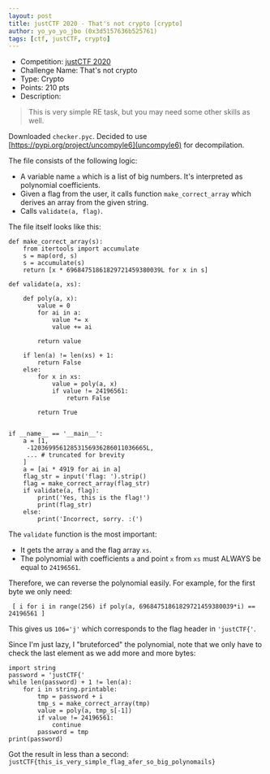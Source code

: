 ```yaml
---
layout: post
title: justCTF 2020 - That's not crypto [crypto]
author: yo_yo_yo_jbo (0x3d5157636b525761)
tags: [ctf, justCTF, crypto]
---
```


 * Competition: [justCTF 2020](http://2020.justctf.team)
 * Challenge Name: That's not crypto
 * Type: Crypto
 * Points: 210 pts
 * Description: 
 > This is very simple RE task, but you may need some other skills as well.

Downloaded `checker.pyc`. Decided to use [https://pypi.org/project/uncompyle6](uncompyle6) for decompilation.

The file consists of the following logic:
* A variable name `a` which is a list of big numbers. It's interpreted as polynomial coefficients.
* Given a flag from the user, it calls function `make_correct_array` which derives an array from the given string.
* Calls `validate(a, flag)`.

<!--more-->

The file itself looks like this:
```python=
def make_correct_array(s):
    from itertools import accumulate
    s = map(ord, s)
    s = accumulate(s)
    return [x * 69684751861829721459380039L for x in s]

def validate(a, xs):

    def poly(a, x):
        value = 0
        for ai in a:
            value *= x
            value += ai

        return value

    if len(a) != len(xs) + 1:
        return False
    else:
        for x in xs:
            value = poly(a, x)
            if value != 24196561:
                return False

        return True
		

if __name__ == '__main__':
    a = [1,
     -12036995612853156936286011036665L,
	 ... # truncated for brevity
	]
    a = [ai * 4919 for ai in a]
    flag_str = input('flag: ').strip()
    flag = make_correct_array(flag_str)
    if validate(a, flag):
        print('Yes, this is the flag!')
        print(flag_str)
    else:
        print('Incorrect, sorry. :(')
```

The `validate` function is the most important:
* It gets the array `a` and the flag array `xs`.
* The polynomial with coefficients `a` and point `x` from `xs` must ALWAYS be equal to `24196561`.

Therefore, we can reverse the polynomial easily.
For example, for the first byte we only need:
```python=
 [ i for i in range(256) if poly(a, 69684751861829721459380039*i) == 24196561 ]
```
This gives us `106='j'` which corresponds to the flag header in `'justCTF{'`.

Since I'm just lazy, I "bruteforced" the polynomial, note that we only have to check the last element as we add more and more bytes:
```python=
import string
password = 'justCTF{'
while len(password) + 1 != len(a):
	for i in string.printable:
		tmp = password + i
		tmp_s = make_correct_array(tmp)
		value = poly(a, tmp_s[-1])
		if value != 24196561:
			continue
		password = tmp
print(password)
```

Got the result in less than a second: `justCTF{this_is_very_simple_flag_afer_so_big_polynomails}`
